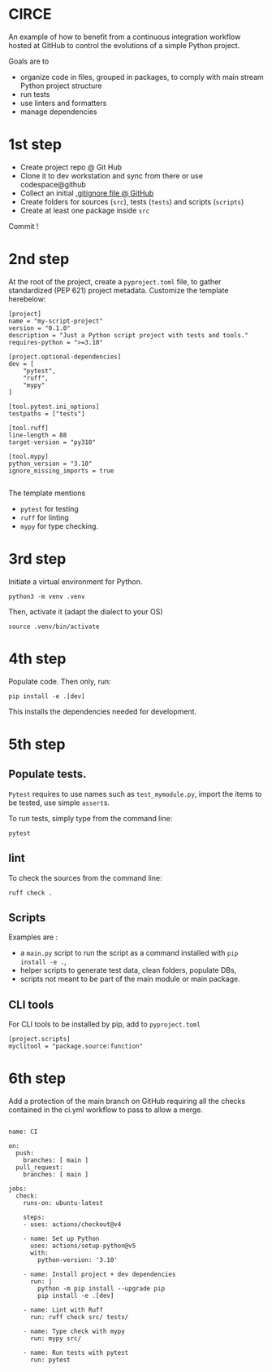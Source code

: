 # CIRCE

An example of how to benefit from a continuous integration workflow hosted at GitHub to control the evolutions of a simple Python project.

Goals are to
- organize code in files, grouped in packages, to comply with main stream Python project structure
- run tests
- use linters and formatters
- manage dependencies

# 1st step
- Create project repo @ Git Hub
- Clone it to dev workstation and sync from there or use codespace@github
- Collect an initial   [.gitignore file @ GitHub](https://github.com/github/gitignore/blob/main/Python.gitignore)
- Create folders for sources (`src`), tests (`tests`) and scripts (`scripts`)
- Create at least one package inside `src`

Commit !

# 2nd step
At the root of the project, create a `pyproject.toml` file, to gather standardized (PEP 621) project metadata. Customize the template herebelow:

```
[project]
name = "my-script-project"
version = "0.1.0"
description = "Just a Python script project with tests and tools."
requires-python = ">=3.10"

[project.optional-dependencies]
dev = [
    "pytest",
    "ruff",
    "mypy"
]

[tool.pytest.ini_options]
testpaths = ["tests"]

[tool.ruff]
line-length = 88
target-version = "py310"

[tool.mypy]
python_version = "3.10"
ignore_missing_imports = true


```
The template mentions 
- `pytest` for testing
- `ruff` for linting 
- `mypy` for type checking.

# 3rd step
Initiate a virtual environment for Python.

`python3 -m venv .venv`

Then, activate it (adapt the dialect to your OS)

`source .venv/bin/activate`

# 4th step
Populate code. Then only, run:

`pip install -e .[dev]`

This installs the dependencies needed for development.

# 5th step
## Populate tests.

`Pytest` requires to use names such as `test_mymodule.py`, import the items to be tested, use simple `assert`s.

To run tests, simply type from the command line:

`pytest`

## lint

To check the sources from the command line:

`ruff check .`

## Scripts
Examples are : 
- a `main.py` script to run the script as a command installed with `pip install -e .`,
- helper scripts to generate test data, clean folders, populate DBs, 
- scripts not meant to be part of the main module or main package.

## CLI tools

For CLI tools to be installed by pip, add to `pyproject.toml`

```
[project.scripts]
myclitool = "package.source:function"
```

# 6th step
Add a protection of the main branch on GitHub requiring all the checks contained in the ci.yml workflow to pass to allow a merge.

```

name: CI

on:
  push:
    branches: [ main ]
  pull_request:
    branches: [ main ]

jobs:
  check:
    runs-on: ubuntu-latest

    steps:
    - uses: actions/checkout@v4

    - name: Set up Python
      uses: actions/setup-python@v5
      with:
        python-version: '3.10'

    - name: Install project + dev dependencies
      run: |
        python -m pip install --upgrade pip
        pip install -e .[dev]

    - name: Lint with Ruff
      run: ruff check src/ tests/

    - name: Type check with mypy
      run: mypy src/

    - name: Run tests with pytest
      run: pytest
```
